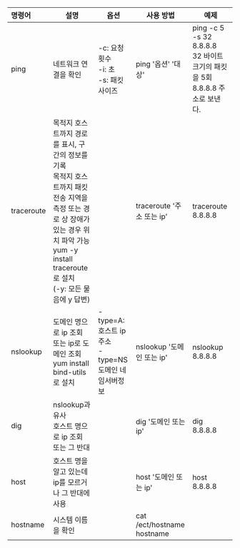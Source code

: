 | 명령어        | 설명                                                                                                                                      | 옵션                                       | 사용 방법                         | 예제                                                            |
| :--------- | --------------------------------------------------------------------------------------------------------------------------------------- | ---------------------------------------- | ----------------------------- | ------------------------------------------------------------- |
| ping       | 네트워크 연결을 확인                                                                                                                             | -c: 요청 횟수<br>-i: 초<br>-s: 패킷 사이즈         | ping '옵션' '대상'                | ping -c 5 -s 32 8.8.8.8<br>32 바이트 크기의 패킷을 5회 8.8.8.8 주소로 보낸다. |
| traceroute | 목적지 호스트까지 경로를 표시, 구간의 정보를 기록<br>목적지 호스트까지 패킷 전송 지역을 측정 또는 경로 상 장애가 있는 경우 위치 파악 가능<br>yum -y install traceroute로 설치<br>(-y: 모든 물음에 y 답변) |                                          | traceroute '주소 또는 ip'         | traceroute 8.8.8.8                                            |
| nslookup   | 도메인 명으로 ip 조회 또는 ip로 도메인 조회<br>yum install bind-utils 로 설치                                                                              | -type=A: 호스트 ip주소<br>-type=NS 도메인 네임서버정보 | nslookup '도메인 또는 ip'          | nslookup 8.8.8.8                                              |
| dig        | nslookup과 유사<br>호스트 명으로 ip 조회 또는 그 반대                                                                                                   |                                          | dig '도메인 또는 ip'               | dig 8.8.8.8                                                   |
| host       | 호스트 명을 알고 있는데 ip를 모르거나 그 반대에 사용                                                                                                         |                                          | host '도메인 또는 ip'              | host 8.8.8.8                                                  |
| hostname   | 시스템 이름을 확인                                                                                                                              |                                          | cat /ect/hostname<br>hostname |                                                               |
